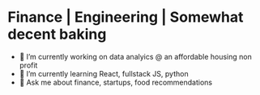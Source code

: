 # Finance | Engineering | Somewhat decent baking


- 🔭 I’m currently working on data analyics @ an affordable housing non profit
- 🌱 I’m currently learning React, fullstack JS, python
- 💬 Ask me about finance, startups, food recommendations



